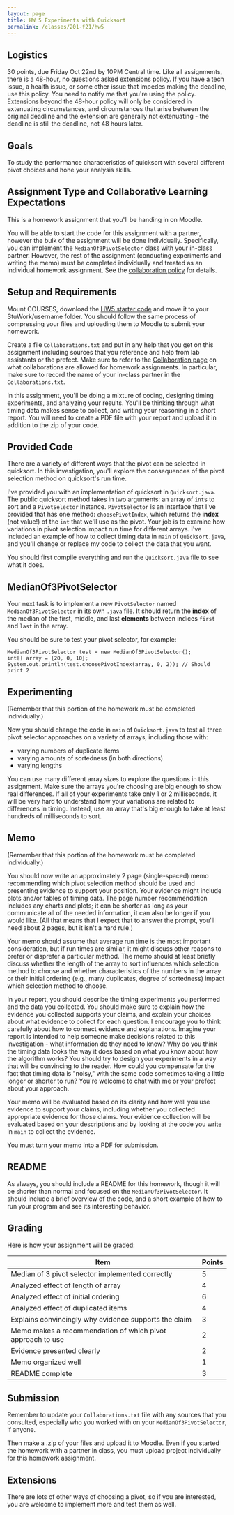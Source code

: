 ```yaml
---
layout: page
title: HW 5 Experiments with Quicksort
permalink: /classes/201-f21/hw5
---
```


## Logistics
30 points, due Friday Oct 22nd by 10PM Central time. Like all assignments, there is a 48-hour, no questions asked extensions policy. If you have a tech issue, a health issue, or some other issue that impedes making the deadline, use this policy. You need to notify me that you're using the policy. Extensions beyond the 48-hour policy will only be considered in extenuating circumstances, and circumstances that arise between the original deadline and the extension are generally not extenuating - the deadline is still the deadline, not 48 hours later.

## Goals
To study the performance characteristics of quicksort with several different pivot choices and hone your analysis skills.

## Assignment Type and Collaborative Learning Expectations
This is a homework assignment that you'll be handing in on Moodle.

You will be able to start the code for this assignment with a partner, however the bulk of the assignment will be done individually.
Specifically, you can implement the `MedianOf3PivotSelector` class with your in-class partner. However, the rest of the assignment (conducting experiments and writing the memo) must be completed individually and treated as an individual homework assignment. See the [collaboration policy](collaboration) for details.

## Setup and Requirements
Mount COURSES, download the [HW5 starter code](HW5Starter.zip) and move it to your StuWork/username folder. You should follow the same process of compressing your files and uploading them to Moodle to submit your homework. 

Create a file `Collaborations.txt` and put in any help that you get on this assignment including sources that you reference and help from lab assistants or the prefect. Make sure to refer to the [Collaboration page](collaboration) on what collaborations are allowed for homework assignments.
In particular, make sure to record the name of your in-class partner in the `Collaborations.txt`.

In this assignment, you'll be doing a mixture of coding, designing timing experiments, and analyzing your results. You'll be thinking through what timing data makes sense to collect, and writing your reasoning in a short report. You will need to create a PDF file with your report and upload it in addition to the zip of your code.

## Provided Code
There are a variety of different ways that the pivot can be selected in quicksort. In this investigation, you'll explore the consequences of the pivot selection method on quicksort's run time.

I've provided you with an implementation of quicksort in `Quicksort.java`. The public quicksort method takes in two arguments: an array of `int`s to sort and a `PivotSelector` instance. `PivotSelector` is an interface that I've provided that has one method: `choosePivotIndex`, which returns the **index** (not value!) of the `int` that we'll use as the pivot. Your job is to examine how variations in pivot selection impact run time for different arrays. I've included an example of how to collect timing data in `main` of `Quicksort.java`, and you'll change or replace my code to collect the data that you want.

You should first compile everything and run the `Quicksort.java` file to see what it does.

## MedianOf3PivotSelector

Your next task is to implement a new `PivotSelector` named `MedianOf3PivotSelector` in its own `.java` file. It should return the **index** of the median of the first, middle, and last **elements** between indices `first` and `last` in the array.

You should be sure to test your pivot selector, for example:
```
MedianOf3PivotSelector test = new MedianOf3PivotSelector();
int[] array = {20, 0, 10};
System.out.println(test.choosePivotIndex(array, 0, 2)); // Should print 2
```

## Experimenting
(Remember that this portion of the homework must be completed individually.)

Now you should change the code in `main` of `Quicksort.java` to test all three pivot selector approaches on a variety of arrays, including those with:

* varying numbers of duplicate items
* varying amounts of sortedness (in both directions)
* varying lengths 

You can use many different array sizes to explore the questions in this assignment. Make sure the arrays you're choosing are big enough to show real differences. If all of your experiments take only 1 or 2 milliseconds, it will be very hard to understand how your variations are related to differences in timing. Instead, use an array that's big enough to take at least hundreds of milliseconds to sort.

## Memo
(Remember that this portion of the homework must be completed individually.)

You should now write an approximately 2 page (single-spaced) memo recommending which pivot selection method should be used and presenting evidence to support your position. Your evidence might include plots and/or tables of timing data. The page number recommendation includes any charts and plots; it can be shorter as long as your communicate all of the needed information, it can also be longer if you would like. (All that means that I expect that to answer the prompt, you'll need about 2 pages, but it isn't a hard rule.)

Your memo should assume that average run time is the most important consideration, but if run times are similar, it might discuss other reasons to prefer or disprefer a particular method. The memo should at least briefly discuss whether the length of the array to sort influences which selection method to choose and whether characteristics of the numbers in the array or their initial ordering (e.g., many duplicates, degree of sortedness) impact which selection method to choose.

In your report, you should describe the timing experiments you performed and the data you collected. You should make sure to explain how the evidence you collected supports your claims, and explain your choices about what evidence to collect for each question. I encourage you to think carefully about how to connect evidence and explanations. Imagine your report is intended to help someone make decisions related to this investigation - what information do they need to know? Why do you think the timing data looks the way it does based on what you know about how the algorithm works? You should try to design your experiments in a way that will be convincing to the reader. How could you compensate for the fact that timing data is "noisy," with the same code sometimes taking a little longer or shorter to run? You're welcome to chat with me or your prefect about your approach.

Your memo will be evaluated based on its clarity and how well you use evidence to support your claims, including whether you collected appropriate evidence for those claims. Your evidence collection will be evaluated based on your descriptions and by looking at the code you write in `main` to collect the evidence.

You must turn your memo into a PDF for submission.

## README
As always, you should include a README for this homework, though it will be shorter than normal and focused on the `MedianOf3PivotSelector`. 
It should include a brief overview of the code, and a short example of how to run your program and see its interesting behavior.

## Grading
Here is how your assignment will be graded:

| Item | Points |
|-------|--------|
| Median of 3 pivot selector implemented correctly | 5 |
| Analyzed effect of length of array | 4 |
| Analyzed effect of initial ordering | 6 |
| Analyzed effect of duplicated items | 4 |
| Explains convincingly why evidence supports the claim | 3 |
| Memo makes a recommendation of which pivot approach to use | 2 |
| Evidence presented clearly | 2 |
| Memo organized well | 1 |
| README complete | 3 |


## Submission
Remember to update your `Collaborations.txt` file with any sources that you consulted, especially who you worked with on your `MedianOf3PivotSelector`, if anyone.

Then make a .zip of your files and upload it to Moodle. Even if you started the homework with a partner in class, you must upload project individually for this homework assignment.

## Extensions
There are lots of other ways of choosing a pivot, so if you are interested, you are welcome to implement more and test them as well.